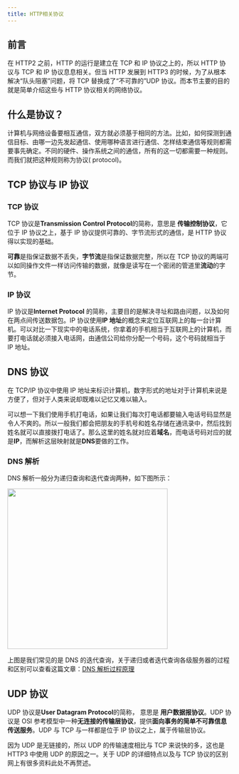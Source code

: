 ```yaml
---
title: HTTP相关协议
---
```


## 前言

在 HTTP2 之前，HTTP 的运行是建立在 TCP 和 IP 协议之上的，所以 HTTP 协议与 TCP 和 IP 协议息息相关。但当 HTTP 发展到 HTTP3 的时候，为了从根本解决“队头阻塞”问题，将 TCP 替换成了“不可靠的”UDP 协议。而本节主要的目的就是简单介绍这些与 HTTP 协议相关的网络协议。

## 什么是协议？

计算机与网络设备要相互通信，双方就必须基于相同的方法。比如，如何探测到通信目标、由哪一边先发起通信、使用哪种语言进行通信、怎样结束通信等规则都需要事先确定。不同的硬件、操作系统之间的通信，所有的这一切都需要一种规则。而我们就把这种规则称为协议( protocol)。

## TCP 协议与 IP 协议

### TCP 协议

TCP 协议是**Transmission Control Protocol**的简称，意思是 **传输控制协议**，它位于 IP 协议之上，基于 IP 协议提供可靠的、字节流形式的通信，是 HTTP 协议得以实现的基础。

**可靠**是指保证数据不丢失，**字节流**是指保证数据完整，所以在 TCP 协议的两端可以如同操作文件一样访问传输的数据，就像是读写在一个密闭的管道里**流动**的字节。

### IP 协议

IP 协议是**Internet Protocol** 的简称，主要目的是解决寻址和路由问题，以及如何在两点间传送数据包。IP 协议使用**IP 地址**的概念来定位互联网上的每一台计算机。可以对比一下现实中的电话系统，你拿着的手机相当于互联网上的计算机，而要打电话就必须接入电话网，由通信公司给你分配一个号码，这个号码就相当于 IP 地址。

## DNS 协议

在 TCP/IP 协议中使用 IP 地址来标识计算机，数字形式的地址对于计算机来说是方便了，但对于人类来说却既难以记忆又难以输入。

可以想一下我们使用手机打电话，如果让我们每次打电话都要输入电话号码显然是令人不爽的。所以一般我们都会把朋友的手机号和姓名存储在通讯录中，然后找到姓名就可以直接拨打电话了。那么这里的姓名就对应着**域名**，而电话号码对应的就是**IP**，而解析这层映射就是**DNS**要做的工作。

### DNS 解析

DNS 解析一般分为递归查询和迭代查询两种，如下图所示：

<Img width="360" legend="图：DNS迭代查询" src="https://cosmos-x.oss-cn-hangzhou.aliyuncs.com/73yGSZ.jpg" />

上图是我们常见的是 DNS 的迭代查询，关于递归或者迭代查询各级服务器的过程和区别可以查看这篇文章：[DNS 解析过程原理](https://juejin.im/post/5b0a32a36fb9a07ab979f0b4)

## UDP 协议

UDP 协议是**User Datagram Protocol**的简称， 意思是 **用户数据报协议**。UDP 协议是 OSI 参考模型中一种**无连接的传输层协议**，提供**面向事务的简单不可靠信息传送服务**。UDP 与 TCP 与一样都是位于 IP 协议之上，属于传输层协议。

因为 UDP 是无链接的，所以 UDP 的传输速度相比与 TCP 来说快的多，这也是 HTTP3 中使用 UDP 的原因之一。关于 UDP 的详细特点以及与 TCP 协议的区别网上有很多资料此处不再赘述。
